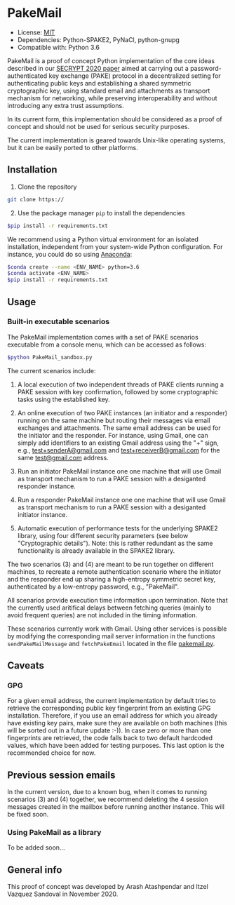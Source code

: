 # PakeMail

* License: [MIT](LICENSE)
* Dependencies: Python-SPAKE2, PyNaCl, python-gnupg
* Compatible with: Python 3.6

PakeMail is a proof of concept Python implementation of the core ideas described in our [SECRYPT 2020 paper](https://arxiv.org/pdf/2005.10787.pdf) aimed at carrying out a password-authenticated key exchange (PAKE) protocol in a decentralized setting for authenticating public keys and establishing a shared symmetric cryptographic key, using standard email and attachments as transport mechanism for networking, while preserving interoperability and without introducing any extra trust assumptions.

In its current form, this implementation should be considered as a proof of concept and should not be used for serious security purposes.

The current implementation is geared towards Unix-like operating systems, but it can be easily ported to other platforms.


## Installation

1. Clone the repository
```sh
git clone https://
```

2. Use the package manager `pip` to install the dependencies

```bash
$pip install -r requirements.txt
```

We recommend using a Python virtual environment for an isolated installation, independent from your system-wide Python configuration. For instance, you could do so using [Anaconda](https://www.anaconda.com/products/individual):
```sh
$conda create --name <ENV_NAME> python=3.6
$conda activate <ENV_NAME> 
$pip install -r requirements.txt
```

## Usage

### Built-in executable scenarios

The PakeMail implementation comes with a set of PAKE scenarios executable from a console menu, which can be accessed as follows:

```bash
$python PakeMail_sandbox.py
```

The current scenarios include:

1. A local execution of two independent threads of PAKE clients running a PAKE session with key confirmation, followed by some cryptographic tasks using the established key.

2. An online execution of two PAKE instances (an initiator and a responder) running on the same machine but routing their messages via email exchanges and attachments. The same email address can be used for the initiator and the responder. For instance, using Gmail, one can simply add identifiers to an existing Gmail address using the "+" sign, e.g., test+senderA@gmail.com and test+receiverB@gmail.com for the same test@gmail.com address.

3. Run an initiator PakeMail instance one one machine that will use Gmail as transport mechanism to run a PAKE session with a desiganted responder instance.

4. Run a responder PakeMail instance one one machine that will use Gmail as transport mechanism to run a PAKE session with a desiganted initiator instance.

5. Automatic execution of performance tests for the underlying SPAKE2 library, using four different security parameters (see below "Cryptographic details"). Note: this is rather redundant as the same functionality is already available in the SPAKE2 library.

The two scenarios (3) and (4) are meant to be run together on different machines, to recreate a remote authentication scenario where the initiator and the responder end up sharing a high-entropy symmetric secret key, authenticated by a low-entropy password, e.g., "PakeMail".

All scenarios provide execution time information upon termination. Note that the currently used aritifical delays between fetching queries (mainly to avoid frequent queries) are not included in the timing information.

These scenarios currently work with Gmail. Using other services is possible by modifying the corresponding mail server information in the functions `sendPakeMailMessage` and `fetchPakeEmail` located in the file [pakemail.py](src/pakemail.py).

## Caveats

### GPG

For a given email address, the current implementation by default tries to retrieve the corresponding public key fingerprint from an existing GPG installation. Therefore, if you use an email address for which you already have existing key pairs, make sure they are available on both machines (this will be sorted out in a future update :-)). In case zero or more than one fingerprints are retrieved, the code falls back to two default hardcoded values, which have been added for testing purposes. This last option is the recommended choice for now.

## Previous session emails

In the current version, due to a known bug, when it comes to running scenarios (3) and (4) together, we recommend deleting the 4 session messages created in the mailbox before running another instance. This will be fixed soon.

### Using PakeMail as a library

To be added soon...

## General info

This proof of concept was developed by Arash Atashpendar and Itzel Vazquez Sandoval in November 2020.
